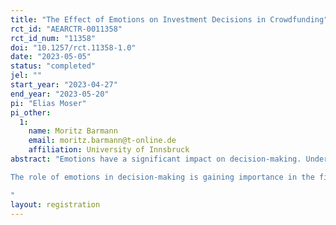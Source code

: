 ```yaml
---
title: "The Effect of Emotions on Investment Decisions in Crowdfunding"
rct_id: "AEARCTR-0011358"
rct_id_num: "11358"
doi: "10.1257/rct.11358-1.0"
date: "2023-05-05"
status: "completed"
jel: ""
start_year: "2023-04-27"
end_year: "2023-05-20"
pi: "Elias Moser"
pi_other:
  1:
    name: Moritz Barmann
    email: moritz.barmann@t-online.de
    affiliation: University of Innsbruck
abstract: "Emotions have a significant impact on decision-making. Understanding the impact of emotions on investment decision-making is crucial, particularly when predicting investment outcomes, due to the rising popularity and competitiveness of crowdfunding campaigns. This research aims to explore the role of emotions in investment decisions with regard to the cause-effect mechanism and correlation between emotions of the investor and investment decisions in crowdfunding campaigns. The study will focus on reward-based and equity-based crowdfunding, the most impactful forms of crowdfunding. Additionally, the study aims to investigate if individuals with investment knowledge make less emotional and more fact-based investment decisions than individuals without investment knowledge. The study's results will offer valuable insights into the role of emotions in investment decision-making, enhancing a better understanding of the crowdfunding process for investors, capital seekers, and platform providers, and also paving the way for further research in the area of marketing that explores the potential of emotion knowledge to improve product presentation and increase success rates.
The role of emotions in decision-making is gaining importance in the field of investment science and entrepreneurial finance, and its impact on investment decisions in crowdfunding is a new area that needs exploration. The first research question aims to explore the influence of emotions on the investment decisions of private investors in crowdfunding campaigns and whether emotions can predict investment decisions. As reward-based and equity-based crowdfunding are the most impactful forms of crowdfunding a second research question will examine the extent to which emotions affect the investment decision of private investors differently. The third research question shall investigate whether people with investment knowledge make less emotional and more fact-based investment decisions than people without investment knowledge. The research aims to reduce the research gap in the behavior of retail investors in the investment decision-making process. 
"
layout: registration
---
```


